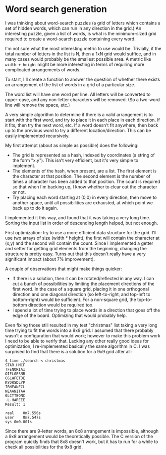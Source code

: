 # Word search generation

I was thinking about word-search puzzles (a grid of letters which contains a
set of hidden words, which can run in any direction in the grid.) An
interesting puzzle, given a list of words, is what is the minimum-sized grid
required to create a word-search puzzle containing every word.

I'm not sure what the most interesting metric to use would be. Trivially, if
the total number of letters in the list is N, then a 1xN grid would suffice,
and in many cases would probably be the smallest possible area. A metric
like `width + height` might be more interesting in terms of requiring more
complicated arrangements of words.

To start, I'll create a function to answer the question of whether there
exists an arrangement of the list of words in a grid of a particular size.

The word list will have one word per line. All letters will be converted to
upper-case, and any non-letter characters will be removed. (So a two-word
line will remove the space, etc.)

A very simple algorithm to determine if there is a valid arrangement is to
start with the first word, and try to place it in each place in each
direction. If it fits, then try the next word, etc. If a word doesn't fit
anywhere, then back up to the previous word to try a different
location/direction. This can be easily implemented recursively.

My first attempt (about as simple as possible) does the following:

- The grid is represented as a hash, indexed by coordinates (a string of the
  form "x.y"). This isn't very efficient, but it's very simple to implement.
- The elements of the hash, when present, are a list. The first element is
  the character at that position. The second element is the number of times
  a character has been added to that position. The count is required so that
  when I'm backing up, I know whether to clear out the character or not.
- Try placing each word starting at (0,0) in every direction, then move to
  another space, until all possibilities are exhausted, at which point we
  back up to do it again.

I implemented it this way, and found that it was taking a very long time.
Sorting the input list in order of descending length helped, but not enough.

First optimization: try to use a more efficient data structure for the grid.
I'll use two arrays of size (width * height); the first will contain the
character at (x,y) and the second will contain the count. Since I
implemented a getter and setter for getting grid elements from the
beginning, changing the structure is pretty easy. Turns out that this
doesn't really have a very significant impact (about 7% improvement).

A couple of observations that might make things quicker:

- If there is a solution, then it can be rotated/reflected in any way. I can
  cut a bunch of possibilities by limiting the placement directions of the
  first word. In the case of a square grid, placing it in one orthogonal
  direction and one diagonal direction (so left-to-right, and top-left to
  bottom-right) would be sufficient. For a non-square grid, the
  top-to-bottom direction would be required too.
- I spend a lot of time trying to place words in a direction that goes off
  the edge of the board. Optimizing that would probably help.

Even fixing those still resulted in my test "christmas" list taking a very
long time trying to fit the words into a 9x9 grid. I assumed that there
probably wasn't a configuration that would work; however to make this
problem work I need to be able to verify that. Lacking any other really good
ideas for optimization, I re-implemented basically the same algorithm in C.
I was surprised to find that there is a solution for a 9x9 grid after all:

```
$ time ./search < christmas 
STAR.HMCF
TFENORIAI
OIELGESNR
CGLWFETDE
KYDRSDLYP
IBNEANECL
NEAANITAA
GLCTTEONC
.L.HAREEE
Result: 1

real	0m7.556s
user	0m7.547s
sys	0m0.001s
```

Since there are 9-letter words, an 8x8 arrangement is impossible, although a
9x8 arrangement would be theoretically possible. The C version of the
program quickly finds that 8x8 doesn't work, but it has to run for a while
to check all possibilities for the 9x8 grid.
